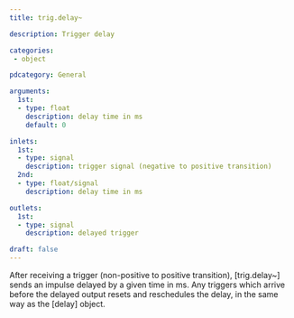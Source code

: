 ```yaml
---
title: trig.delay~

description: Trigger delay

categories:
 - object

pdcategory: General

arguments:
  1st:
  - type: float
    description: delay time in ms
    default: 0

inlets:
  1st:
  - type: signal
    description: trigger signal (negative to positive transition)
  2nd:
  - type: float/signal
    description: delay time in ms

outlets:
  1st:
  - type: signal
    description: delayed trigger

draft: false
---
```


After receiving a trigger (non-positive to positive transition), [trig.delay~] sends an impulse delayed by a given time in ms. Any triggers which arrive before the delayed output resets and reschedules the delay, in the same way as the [delay] object.